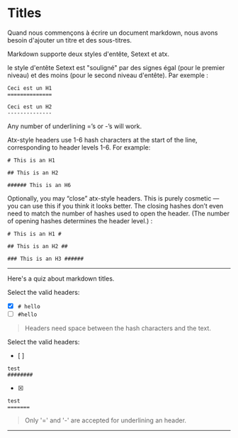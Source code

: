 # Titles

Quand nous commençons à écrire un document markdown, nous avons besoin d'ajouter un titre et des sous-titres.

Markdown supporte deux styles d'entête, Setext et atx.

le style d'entête Setext est "souligné" par des signes égal (pour le premier niveau) et des moins (pour le second niveau d'entête).
 Par exemple :

```
Ceci est un H1
==============

Ceci est un H2
--------------
```

Any number of underlining =’s or -’s will work.

Atx-style headers use 1-6 hash characters at the start of the line, corresponding to header levels 1-6. For example:

```
# This is an H1

## This is an H2

###### This is an H6
```


Optionally, you may “close” atx-style headers. This is purely cosmetic — you can use this if you think it looks better. The closing hashes don’t even need to match the number of hashes used to open the header. (The number of opening hashes determines the header level.) :

```
# This is an H1 #

## This is an H2 ##

### This is an H3 ######
```


---

Here's a quiz about markdown titles.

Select the valid headers:
- [x] `# hello`
- [ ] `#hello`

> Headers need space between the hash characters and the text.

Select the valid headers:
- [ ]  
```
test
########
```
- [x]   
```
test
=======
```

> Only '=' and '-' are accepted for underlining an header.

---
